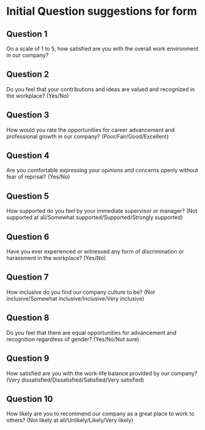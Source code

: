 # Initial Question suggestions for form  

## Question 1
On a scale of 1 to 5, how satisfied are you with the overall work environment in our company?
## Question 2
Do you feel that your contributions and ideas are valued and recognized in the workplace? (Yes/No)
## Question 3
How would you rate the opportunities for career advancement and professional growth in our company? (Poor/Fair/Good/Excellent)
## Question 4 
Are you comfortable expressing your opinions and concerns openly without fear of reprisal? (Yes/No)
## Question 5
How supported do you feel by your immediate supervisor or manager? (Not supported at all/Somewhat supported/Supported/Strongly supported)
## Question 6
Have you ever experienced or witnessed any form of discrimination or harassment in the workplace? (Yes/No)
## Question 7
How inclusive do you find our company culture to be? (Not inclusive/Somewhat inclusive/Inclusive/Very inclusive)
## Question 8
Do you feel that there are equal opportunities for advancement and recognition regardless of gender? (Yes/No/Not sure)
## Question 9
How satisfied are you with the work-life balance provided by our company? (Very dissatisfied/Dissatisfied/Satisfied/Very satisfied)
## Question 10
How likely are you to recommend our company as a great place to work to others? (Not likely at all/Unlikely/Likely/Very likely)

